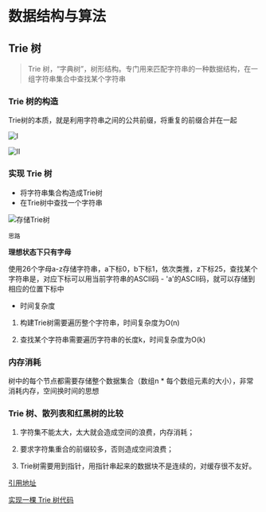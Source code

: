 # 数据结构与算法

## Trie 树

> Trie 树，“字典树”，树形结构。专门用来匹配字符串的一种数据结构，在一组字符串集合中查找某个字符串

### Trie 树的构造

Trie树的本质，就是利用字符串之间的公共前缀，将重复的前缀合并在一起

![I](https://imgkr.cn-bj.ufileos.com/ce253063-0ea2-40f9-b008-99d500df57d6.png)

![II](https://imgkr.cn-bj.ufileos.com/22748034-c6cb-4305-a4be-d28b58685d1b.png)

### 实现 Trie 树

- 将字符串集合构造成Trie树
- 在Trie树中查找一个字符串

![存储Trie树](https://imgkr.cn-bj.ufileos.com/442258b8-9ffe-43a8-b395-baa4f0571569.png)

`思路`

**理想状态下只有字母**

使用26个字母a-z存储字符串，a下标0，b下标1，依次类推，z下标25，查找某个字符串是，对应下标可以用当前字符串的ASCII码 - 'a'的ASCII码，就可以存储到相应的位置下标中

- 时间复杂度

1. 构建Trie树需要遍历整个字符串，时间复杂度为O(n)

2. 查找某个字符串需要遍历字符串的长度k，时间复杂度为O(k)

### 内存消耗

树中的每个节点都需要存储整个数据集合（数组n * 每个数组元素的大小），非常消耗内存，空间换时间的思想

### Trie 树、散列表和红黑树的比较

1. 字符集不能太大，太大就会造成空间的浪费，内存消耗；

2. 要求字符集重合的前缀较多，否则造成空间浪费；

3. Trie树需要用到指针，用指针串起来的数据块不是连续的，对缓存很不友好。

[引用地址](https://time.geekbang.org/column/article/72414)

[实现一棵 Trie 树代码](https://github.com/LIUeng/alogrithm-ci/%2316.js)